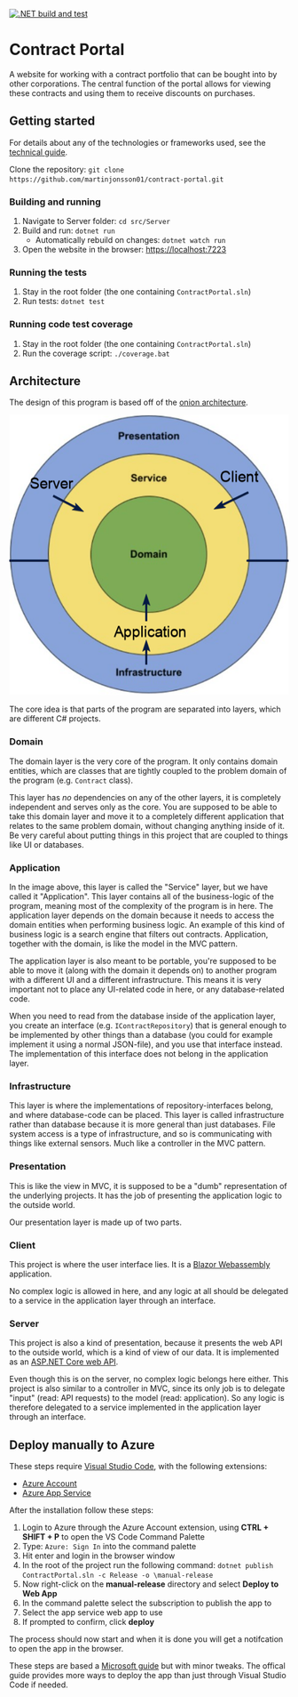 [![.NET build and test](https://github.com/martinjonsson01/contract-portal/actions/workflows/dotnet.yml/badge.svg?branch=master)](https://github.com/martinjonsson01/contract-portal/actions/workflows/dotnet.yml)

# Contract Portal
A website for working with a contract portfolio that can be bought into by other corporations. The central function of the portal allows for viewing these contracts and using them to receive discounts on purchases.

## Getting started

For details about any of the technologies or frameworks used, see the [technical guide](documents/technical-guide.md).

Clone the repository: `git clone https://github.com/martinjonsson01/contract-portal.git`
### Building and running
1. Navigate to Server folder: `cd src/Server`
2. Build and run: `dotnet run`
   * Automatically rebuild on changes: `dotnet watch run`
3. Open the website in the browser: [https://localhost:7223](https://localhost:7223)

### Running the tests
1. Stay in the root folder (the one containing `ContractPortal.sln`)
2. Run tests: `dotnet test`

### Running code test coverage
1. Stay in the root folder (the one containing `ContractPortal.sln`)
2. Run the coverage script: `./coverage.bat`

## Architecture
The design of this program is based off of the [onion architecture](https://code-maze.com/onion-architecture-in-aspnetcore/).

![The onion architecture in this project](documents/images/onion-architecture.png)

The core idea is that parts of the program are separated into layers, which are different C# projects. 

### Domain
The domain layer is the very core of the program. It only contains domain entities, which are classes that are tightly coupled to the problem domain of the program (e.g. `Contract` class). 

This layer has *no* dependencies on any of the other layers, it is completely independent and serves only as the core. You are supposed to be able to take this domain layer and move it to a completely different application that relates to the same problem domain, without changing anything inside of it. Be very careful about putting things in this project that are coupled to things like UI or databases.

### Application
In the image above, this layer is called the "Service" layer, but we have called it "Application". This layer contains all of the business-logic of the program, meaning most of the complexity of the program is in here. The application layer depends on the domain because it needs to access the domain entities when performing business logic. An example of this kind of business logic is a search engine that filters out contracts. Application, together with the domain, is like the model in the MVC pattern.

The application layer is also meant to be portable, you're supposed to be able to move it (along with the domain it depends on) to another program with a different UI and a different infrastructure. This means it is very important not to place any UI-related code in here, or any database-related code. 

When you need to read from the database inside of the application layer, you create an interface (e.g. `IContractRepository`) that is general enough to be implemented by other things than a database (you could for example implement it using a normal JSON-file), and you use that interface instead. The implementation of this interface does not belong in the application layer.

### Infrastructure
This layer is where the implementations of repository-interfaces belong, and where database-code can be placed. This layer is called infrastructure rather than database because it is more general than just databases. File system access is a type of infrastructure, and so is communicating with things like external sensors. Much like a controller in the MVC pattern.

### Presentation
This is like the view in MVC, it is supposed to be a "dumb" representation of the underlying projects. It has the job of presenting the application logic to the outside world. 

Our presentation layer is made up of two parts.
### Client
This project is where the user interface lies. It is a [Blazor Webassembly](https://docs.microsoft.com/en-us/aspnet/core/blazor/?view=aspnetcore-6.0#blazor-webassembly) application.

No complex logic is allowed in here, and any logic at all should be delegated to a service in the application layer through an interface.

### Server
This project is also a kind of presentation, because it presents the web API to the outside world, which is a kind of view of our data. It is implemented as an [ASP.NET Core web API](https://docs.microsoft.com/en-us/aspnet/core/web-api/?view=aspnetcore-6.0).

Even though this is on the server, no complex logic belongs here either. This project is also similar to a controller in MVC, since its only job is to delegate "input" (read: API requests) to the model (read: application). So any logic is therefore delegated to a service implemented in the application layer through an interface.

## Deploy manually to Azure

These steps require [Visual Studio Code](https://code.visualstudio.com/), with the following extensions:
* [Azure Account](https://marketplace.visualstudio.com/items?itemName=ms-vscode.azure-account)
* [Azure App Service](https://marketplace.visualstudio.com/items?itemName=ms-azuretools.vscode-azureappservice)

After the installation follow these steps:

1. Login to Azure through the Azure Account extension, using **CTRL + SHIFT + P** to open the VS Code Command Palette
1. Type: `Azure: Sign In` into the command palette
1. Hit enter and login in the browser window
1. In the root of the project run the following command: `dotnet publish ContractPortal.sln -c Release -o \manual-release`
1. Now right-click on the **manual-release** directory and select **Deploy to Web App**
1. In the command palette select the subscription to publish the app to
1. Select the app service web app to use
1. If prompted to confirm, click **deploy**

The process should now start and when it is done you will get a notifcation to open the app in the browser.

These steps are based a [Microsoft guide](https://docs.microsoft.com/en-us/azure/app-service/tutorial-dotnetcore-sqldb-app?tabs=azure-portal%2Cvisual-studio-code-deploy%2Cdeploy-instructions-azure-portal%2Cazure-portal-logs%2Cazure-portal-resources#4---deploy-to-the-app-service) but with minor tweaks. The offical guide provides more ways to deploy the app than just through Visual Studio Code if needed.
